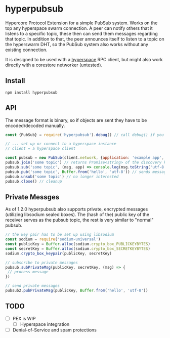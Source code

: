 # hyperpubsub
Hypercore Protocol Extension for a simple PubSub system. Works on the top any hyperspace swarm connection.
A peer can notify others that it listens to a specific topic, these then can send them messages regarding that topic.
In addition to that, the peer announces itself to listen to a topic on the hyperswarm DHT, so the PubSub system also works without any existing connection.

It is designed to be used with a [hyperspace](https://github.com/hypercore-protocol/hyperspace-client) RPC client, but might also work directly with a corestore networker (untested).

## Install

``` 
npm install hyperpubsub
```

## API

The message format is binary, so if objects are sent they have to be encoded/decoded manually.

```javascript
const {PubSub} = require('hyperpubsub').debug() // call debug() if you want debugging messages printed to the cli

// ... set up or connect to a hyperspace instance
// client = a hyperspace client

const pubsub = new PubSub(client.network, {application: 'example app', onError: <somehowhandlethaterror>})
pubsub.join('some topic') // returns Promise<string> of the discovery key used for the dht
pubsub.sub('some topic', (msg, app) => console.log(msg.toString('utf-8'))) // messages are binary blobs
pubsub.pub('some topic', Buffer.from('hello', 'utf-8')) // sends message to all known listening peers
pubsub.unsub('some topic') // no longer interested
pubsub.close() // cleanup
```

## Private Messges

As of 1.2.0 hyperpubsub also supports private, encrypted messages (utilizing libsodium sealed boxes).
The (hash of the) public key of the receiver serves as the pubsub topic, the rest is very similar to "normal" pubsub.

```javascript
// the key pair has to be set up using libsodium
const sodium = require('sodium-universal')
const publicKey = Buffer.alloc(sodium.crypto_box_PUBLICKEYBYTES)
const secretKey = Buffer.alloc(sodium.crypto_box_SECRETKEYBYTES)
sodium.crypto_box_keypair(publicKey, secretKey)

// subscribe to private messages
pubsub.subPrivateMsg(publicKey, secretKey, (msg) => {
 // process message
})

// send private messages
pubsub2.pubPrivateMsg(publicKey, Buffer.from('hello', 'utf-8'))
```

## TODO
- [ ] PEX is WIP
  - [ ] Hyperspace integration
- [ ] Denial-of-Service and spam protections
